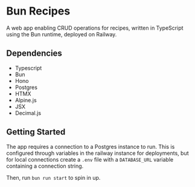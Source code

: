 # Bun Recipes

A web app enabling CRUD operations for recipes, written in TypeScript using the
Bun runtime, deployed on Railway.

## Dependencies

- Typescript
- Bun
- Hono
- Postgres
- HTMX
- Alpine.js
- JSX
- Decimal.js

## Getting Started

The app requires a connection to a Postgres instance to run. This is configured 
through variables in the railway instance for deployments, but for local
connections create a `.env` file with a `DATABASE_URL` variable containing a
connection string.

Then, run `bun run start` to spin in up.